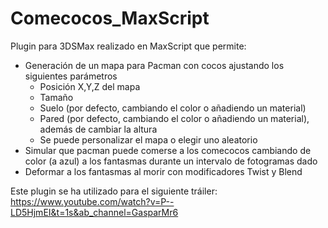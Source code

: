# Comecocos_MaxScript
Plugin para 3DSMax realizado en MaxScript que permite:
- Generación de un mapa para Pacman con cocos ajustando los siguientes parámetros
  - Posición X,Y,Z del mapa
  - Tamaño
  - Suelo (por defecto, cambiando el color o añadiendo un material)
  - Pared (por defecto, cambiando el color o añadiendo un material), además de cambiar la altura
  - Se puede personalizar el mapa o elegir uno aleatorio 
- Simular que pacman puede comerse a los comecocos cambiando de color (a azul) a los fantasmas durante un intervalo de fotogramas dado
- Deformar a los fantasmas al morir con modificadores Twist y Blend

Este plugin se ha utilizado para el siguiente tráiler: https://www.youtube.com/watch?v=P--LD5HjmEI&t=1s&ab_channel=GasparMr6


